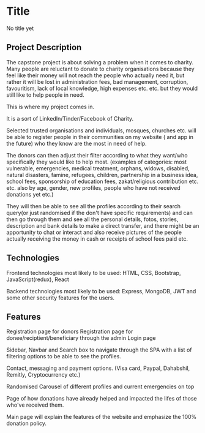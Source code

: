 # Title

No title yet

## Project Description

The capstone project is about solving a problem when it comes to charity.
Many people are reluctant to donate to charity organisations because they feel like their money will not reach the people who actually need it,
but rather it will be lost in administration fees, bad management, corruption, favouritism, lack of local knowledge, high expenses etc. etc.
but they would still like to help people in need.

This is where my project comes in.

It is a sort of LinkedIn/Tinder/Facebook of Charity.

 Selected trusted organisations and individuals, mosques, churches etc. will be able to register people in their communities on my website ( and app in the future) who they know are the most in need of help.

 The donors can then adjust their filter according to what they want/who specifically they would like to help most. (examples of categories: most vulnerable, emergencies, medical treatment, orphans, widows, disabled, natural disasters, famine, refugees, children, partnership in a business idea, school fees, sponsorship of education fees, zakat/religious contribution etc. etc. also by age, gender, new profiles, people who have not received donations yet etc.)

 They will then be able to see all the profiles according to their search query(or just randomised if the don't have specific requirements) and can then go through them and see all the personal details, fotos, stories, description and bank details to make a direct transfer, and there might be an apportunity to chat or interact and also receive pictures of the people actually receiving the money in cash or receipts of school fees paid etc.

## Technologies

 Frontend technologies most likely to be used:   HTML, CSS, Bootstrap, JavaScript(redux), React

 Backend technologies most likely to be used:    Express, MongoDB, JWT and some other security features for the users.

 ## Features

 Registration page for donors
 Registration page for donee/reciptient/beneficiary through the admin
 Login page

 Sidebar, Navbar and Search box to navigate through the SPA with a list of filtering options to be able to see the profiles.

 Contact, messaging and payment options. (Visa card, Paypal, Dahabshil, Remitly, Cryptocurrency etc.)

 Randomised Carousel of different profiles and current emergencies on top

 Page of how donations have already helped and impacted the lifes of those who've received them.

Main page will explain the features of the website and emphasize the 100% donation policy.
